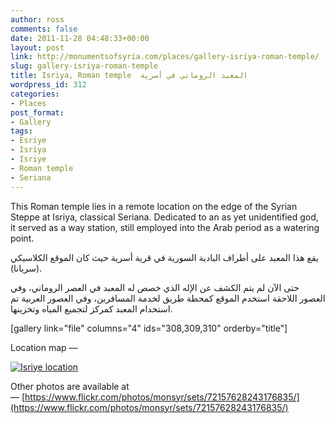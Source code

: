 ```yaml
---
author: ross
comments: false
date: 2011-11-28 04:48:33+00:00
layout: post
link: http://monumentsofsyria.com/places/gallery-isriya-roman-temple/
slug: gallery-isriya-roman-temple
title: Isriya, Roman temple  المعبد الروماني في أسرية
wordpress_id: 312
categories:
- Places
post_format:
- Gallery
tags:
- Esriye
- Isriya
- Isriye
- Roman temple
- Seriana
---
```


This Roman temple lies in a remote location on the edge of the Syrian Steppe at Isriya, classical Seriana. Dedicated to an as yet unidentified god, it served as a way station, still employed into the Arab period as a watering point.


يقع هذا المعبد على أطراف البادية السورية في قرية أسرية حيث كان الموقع الكلاسيكي (سريانا).




حتى الآن لم يتم الكشف عن الإله الذي خصص له المعبد في العصر الروماني، وفي العصور اللاحقة استخدم الموقع كمحطة طريق لخدمة المسافرين، وفي العصور العربية تم استخدام المعبد كمركز لتجميع المياه وتخزينها.


[gallery link="file" columns="4" ids="308,309,310" orderby="title"]

Location map —

[![Isriye location](http://monumentsofsyria.com/wp/wp-content/uploads/Isriye-location-150x150.png)](http://monumentsofsyria.com/wp/wp-content/uploads/Isriye-location.png)













Other photos are available at — [https://www.flickr.com/photos/monsyr/sets/72157628243176835/](https://www.flickr.com/photos/monsyr/sets/72157628243176835/)
